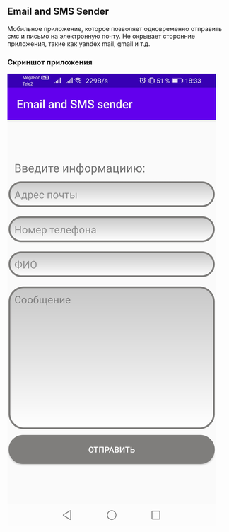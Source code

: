 ## Email and SMS Sender
Мобильное приложение, которое позволяет одновременно отправить смс и письмо на электронную почту. Не окрывает сторонние приложения, такие как yandex mail, gmail и т.д.
### Скриншот приложения
![alt text](/app/screenshots/screen_email_sms_sender.jpg "Скриншот приложения")